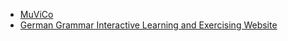 - [MuViCo](https://github.com/MuViCo/MuViCo)
- [German Grammar Interactive Learning and Exercising Website](https://github.com/OHTU-German-learning-website/OHTU-German-learning-website)
